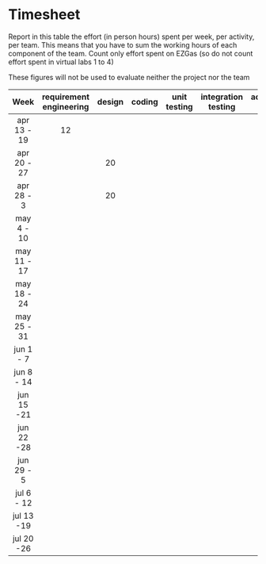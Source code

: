 # Timesheet

Report in this table the effort (in person hours) spent per week, per activity, per team. 
This means that you have to sum the working hours of each component of the team.
Count only effort spent on EZGas (so do not count effort spent in virtual labs 1 to 4)

These figures will not be used to evaluate neither the project nor the team

| Week | requirement engineering | design | coding | unit testing | integration testing | acceptance testing | management | git maven |
|:-----------:|:--------:|:-----------:|:-----------:|:----------:|:------------:|:---------------:|:-------------:|:--------------:|
| apr 13 - 19| 12 | | | | | | | | 
| apr 20 - 27| | 20 | | | | | | | 
| apr 28 - 3 | | 20 | | | | | | | 
| may 4 - 10 | | | | | | | | | 
| may 11 - 17| | | | | | | | | 
| may 18 - 24| | | | | | | | | 
| may 25 - 31| | | | | | | | | 
| jun 1 -  7 | | | | | | | | | 
| jun 8 - 14 | | | | | | | | | 
| jun 15 -21 | | | | | | | | | 
| jun 22 -28 | | | | | | | | | 
| jun 29 - 5 | | | | | | | | | 
| jul 6 - 12 | | | | | | | | | 
| jul 13 -19 | | | | | | | | |
| jul 20 -26 | | | | | | | | |

